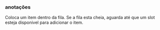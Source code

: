 ### anotações ###

Coloca um item dentro da fila. Se a fila esta cheia, aguarda até que um slot esteja disponivel para adicionar o item.